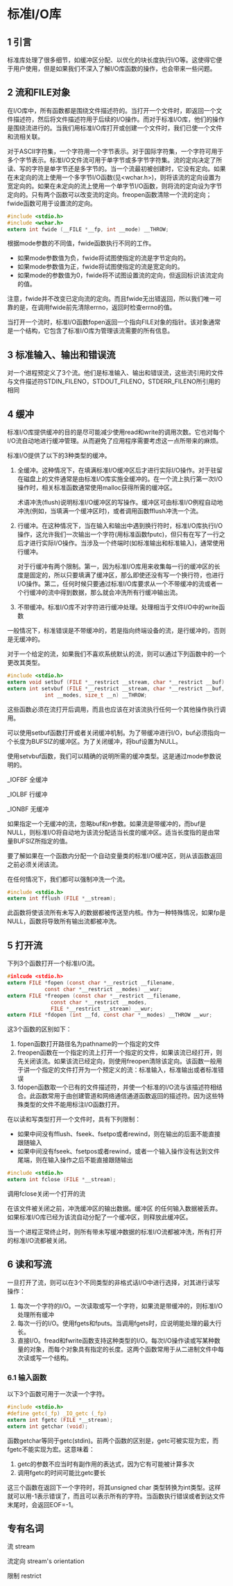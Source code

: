 # 标准I/O库

## 1 引言

标准库处理了很多细节，如缓冲区分配、以优化的块长度执行I/O等。这使得它便于用户使用，但是如果我们不深入了解I/O库函数的操作，也会带来一些问题。

## 2 流和FILE对象

在I/O库中，所有函数都是围绕文件描述符的。当打开一个文件时，即返回一个文件描述符，然后将文件描述符用于后续的I/O操作。而对于标准I/O库，他们的操作是围绕流进行的。当我们用标准I/O库打开或创建一个文件时，我们已使一个文件和流相关联。

对于ASCII字符集，一个字符用一个字节表示。对于国际字符集，一个字符可用于多个字节表示。标准I/O文件流可用于单字节或多字节字符集。流的定向决定了所读、写的字符是单字节还是多字节的。当一个流最初被创建时，它没有定向。如果在未定向的流上使用一个多字节I/O函数(见<wchar.h>)，则将该流的定向设置为宽定向的。如果在未定向的流上使用一个单字节I/O函数，则将流的定向设为字节定向的。只有两个函数可以改变流的定向。freopen函数清除一个流的定向；fwide函数可用于设置流的定向。

```c
#include <stdio.h>
#include <wchar.h>
extern int fwide (__FILE *__fp, int __mode) __THROW;
```

根据mode参数的不同值，fwide函数执行不同的工作。

- 如果mode参数值为负，fwide将试图使指定的流是字节定向的。
- 如果mode参数值为正，fwide将试图使指定的流是宽定向的。
- 如果mode的参数值为0，fwide将不试图设置流的定向，但返回标识该流定向的值。

注意，fwide并不改变已定向流的定向。而且fwide无出错返回，所以我们唯一可靠的是，在调用fwide前先清除errno，返回时检查errno的值。

当打开一个流时，标准I/O函数fopen返回一个指向FILE对象的指针。该对象通常是一个结构，它包含了标准I/O库为管理该流需要的所有信息。

## 3 标准输入、输出和错误流

对一个进程预定义了3个流。他们是标准输入、输出和错误流，这些流引用的文件与文件描述符STDIN_FILENO，STDOUT_FILENO，STDERR_FILENO所引用的相同

## 4 缓冲

标准I/O库提供缓冲的目的是尽可能减少使用read和write的调用次数。它也对每个I/O流自动地进行缓冲管理。从而避免了应用程序需要考虑这一点所带来的麻烦。

标准I/O提供了以下的3种类型的缓冲。

1. 全缓冲。这种情况下，在填满标准I/O缓冲区后才进行实际I/O操作。对于驻留在磁盘上的文件通常是由标准I/O库实施全缓冲的。在一个流上执行第一次I/O操作时，相关标准函数通常使用malloc获得所需的缓冲区。

   术语冲洗(flush)说明标准I/O缓冲区的写操作。缓冲区可由标准I/O例程自动地冲洗(例如，当填满一个缓冲区时)，或者调用函数fflush冲洗一个流。

2. 行缓冲。在这种情况下，当在输入和输出中遇到换行符时，标准I/O库执行I/O操作，这允许我们一次输出一个字符(用标准函数fputc)，但只有在写了一行之后才进行实际I/O操作。当涉及一个终端时(如标准输出和标准输入)，通常使用行缓冲。

   对于行缓冲有两个限制。第一，因为标准I/O库用来收集每一行的缓冲区的长度是固定的，所以只要填满了缓冲区，那么即使还没有写一个换行符，也进行I/O操作。第二，任何时候只要通过标准I/O库要求从一个不带缓冲的流或者一个行缓冲的流中得到数据，那么就会冲洗所有行缓冲输出流。

3. 不带缓冲。标准I/O库不对字符进行缓冲处理。处理相当于文件I/O中的write函数

一般情况下，标准错误是不带缓冲的，若是指向终端设备的流，是行缓冲的，否则是无缓冲的。

对于一个给定的流，如果我们不喜欢系统默认的流，则可以通过下列函数中的一个更改其类型。

```c
#include <stdio.h>
extern void setbuf (FILE *__restrict __stream, char *__restrict __buf) __THROW;
extern int setvbuf (FILE *__restrict __stream, char *__restrict __buf,
		    int __modes, size_t __n) __THROW;
```

这些函数必须在流打开后调用，而且也应该在对该流执行任何一个其他操作执行调用。

可以使用setbuf函数打开或者关闭缓冲机制。为了带缓冲进行I/O，buf必须指向一个长度为BUFSIZ的缓冲区。为了关闭缓冲，将buf设置为NULL。

使用setvbuf函数，我们可以精确的说明所需的缓冲类型。这是通过mode参数说明的。

_IOFBF	全缓冲

_IOLBF	行缓冲

_IONBF	无缓冲

如果指定一个无缓冲的流，忽略buf和n参数。如果流是带缓冲的，而buf是NULL，则标准I/O将自动地为该流分配适当长度的缓冲区。适当长度指的是由常量BUFSIZ所指定的值。

要了解如果在一个函数内分配一个自动变量类的标准I/O缓冲区，则从该函数返回之前必须关闭该流。

在任何情况下，我们都可以强制冲洗一个流。

```c
#include <stdio.h>
extern int fflush (FILE *__stream);
```

此函数将使该流所有未写入的数据都被传送至内核。作为一种特殊情况，如果fp是NULL，函数将导致所有输出流都被冲洗。

## 5 打开流

下列3个函数打开一个标准I/O流。

```c
#inlcude <stdio.h>
extern FILE *fopen (const char *__restrict __filename,
		    const char *__restrict __modes) __wur;
extern FILE *freopen (const char *__restrict __filename,
		      const char *__restrict __modes,
		      FILE *__restrict __stream) __wur;
extern FILE *fdopen (int __fd, const char *__modes) __THROW __wur;
```

这3个函数的区别如下：

1. fopen函数打开路径名为pathname的一个指定的文件
2. freopen函数在一个指定的流上打开一个指定的文件，如果该流已经打开，则先关闭该流。如果该流已经定向，则使用freopen清除该定向。该函数一般用于讲一个指定的文件打开为一个预定义的流：标准输入，标准输出或者标准错误
3. fdopen函数取一个已有的文件描述符，并使一个标准的I/O流与该描述符相结合。此函数常用于由创建管道和网络通信通道函数返回的描述符。因为这些特殊类型的文件不能用标注I/O函数打开。

在以读和写类型打开一个文件时，具有下列限制：

- 如果中间没有fflush、fseek、fsetpo或者rewind，则在输出的后面不能直接跟随输入
- 如果中间没有fseek、fsetpos或者rewind，或者一个输入操作没有达到文件尾端，则在输入操作之后不能直接跟随输出

```c
#include <stdio.h>
extern int fclose (FILE *__stream);
```

调用fclose关闭一个打开的流

在该文件被关闭之前，冲洗缓冲区的输出数据。缓冲区 的任何输入数据被丢弃。如果标准I/O库已经为该流自动分配了一个缓冲区，则释放此缓冲区。

当一个进程正常终止时，则所有带未写缓冲数据的标准I/O流都被冲洗，所有打开的标准I/O流都被关闭。

## 6 读和写流

一旦打开了流，则可以在3个不同类型的非格式话I/O中进行选择，对其进行读写操作：

1. 每次一个字符的I/O。一次读取或写一个字符，如果流是带缓冲的，则标准I/O处理所有缓冲
2. 每次一行的I/O。使用fgets和fputs。当调用fgets时，应说明能处理的最大行长。
3. 直接I/O。fread和fwrite函数支持这种类型的I/O。每次I/O操作读或写某种数量的对象，而每个对象具有指定的长度。这两个函数常用于从二进制文件中每次读或写一个结构。

### 6.1 输入函数

以下3个函数可用于一次读一个字符。

```c
#include <stdio.h>
#define getc(_fp) _IO_getc (_fp)
extern int fgetc (FILE *__stream);
extern int getchar (void);
```

函数getchar等同于getc(stdin)。前两个函数的区别是，getc可被实现为宏，而fgetc不能实现为宏。这意味着：

1. getc的参数不应当时有副作用的表达式，因为它有可能被计算多次
2. 调用fgetc的时间可能比getc要长

这三个函数在返回下一个字符时，将其unsigned char 类型转换为int类型。这样就可以用-1表示错误了，而且可以表示所有的字符。当函数执行错误或者到达文件末尾时，会返回EOF=-1。

## 专有名词

流  		stream

流定向		stream's orientation

限制		restrict

